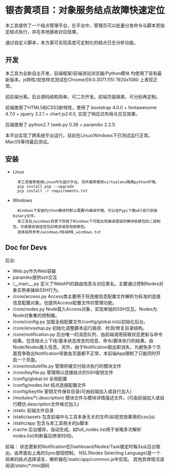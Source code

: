 # 银杏黄项目：对象服务结点故障快速定位

本工具提供了一个结点管理平台，在平台中，管理员可以批量分发命令与脚本至指定结点执行，并在本地接收对应结果。

通过自定义脚本，本方案可实现高度可定制化的结点日志分析功能。

## 开发

本工具为全新自主开发，前端框架/前端测试浏览器/Python模块 均使用了现有最新版本。js特性/视觉样式测试在Chrome(59.0.3071.115) 1920x1080 上表现正常。

前后端分离。后台源码结构简单，可二次开发。前端页面隔离，可分别再定制。

前端使用了HTML5和CSS3新特性，使用了 bootstrap 4.0.0 + fontawesome 4.7.0 + jquery 3.2.1 + chart.js2.6.0, 实现了响应式布局与交互效果。

后端使用了 python2.7 (web.py 0.38 + paramiko 2.2.1)

本平台实现了跨系统平台运行。目前在Linux/Windows下已测试运行正常。MacOS等待最后测试。

## 安装
* Linux

        本工具推荐使用Linux作为运行平台。另外推荐使用virtualenv隔离python环境。
        pip install pip --upgrade
        pip install -r requirements.txt

* Windows

        Windows下安装Python模块时默认需要VS编译环境。可以在Pypi下载whl自行安装binary文件。
        本工具在/windows目录下存档了Windows下可能出现编译错误的模块依赖包的二进制包，可直接安装这些包后再安装其他依赖包。
        具体指导参考/windows/README_windows.txt



## Doc for Devs
后台:
* Web.py作为Web容器
* paramiko提供ssh交互
* /\_\_main\_\_.py 定义了WebAPI的路由信息与对应类名。主要通过控制Nodes对象实例来操纵SSH行为。
* /core/access.py Access类主要用于将连接信息配置文件解析为标准的连接信息配置对象。也提供Access配置文件的管理功能。
* /core/nodes.py Node载入Access对象，实现单独的SSH交互。Nodes为Node对象集的控制器。
* /core/config.py 加载全局配置文件/config/global.ini以初始化后台。
* /core/envsetup.py 初始化调整脚本运行路径、检测/修复目录结构。
* /core/notification.py 后台唯一的消息队列，由前端调用获取状态更新与命令结果。包含结点上下线/基本状态改变的信息、命令/脚本执行的结果。由Node/Nodes推入信息。另外，由于Notification取出即消失，为避免多个页面竞争取出Notification导致各页面都不正常，本前端App限制了只能同时开启一个页面。
* /core/modulefile.py 管理将被交付结点执行的模块文件
* /core/keyfile.py 管理用以连接结点的SSH密钥文件
* /config/global.ini 全局配置
* /config/nodes.list 结点连接配置文件
* /config/keyfile 密钥文件保存目录(可由前端加入或自行加入)
* /modules/\*(.description) 模块文件与模块详情描述文件。(可由前端加入或自行模仿.description文件格式加入)
* /static  前端文件目录
* /static/assets 包含前端中与工具本身无关的文件(如视觉效果用的css/js)
* /static/app 包含与本工具相关的js脚本
* /cache 后台缓存，自动生成。如full_nodes.list用于省略多次解析nodes.list(判断最后修改时间)。

前端：
状态更新的Notification在Dashboard/Nodes/Task被定时每3s从后台取出，由界面右上角的Sync按钮控制。
NSL(Nodes Selecting Language)是一个简单的结点选择语言，解析器在/static/app/common.js中实现。
其他具体情况请阅读/static/*.html源码
